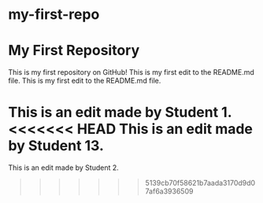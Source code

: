 # my-first-repo

# My First Repository

This is my first repository on GitHub!
This is my first edit to the README.md file.
This is my first edit to the README.md file.

This is an edit made by Student 1.
<<<<<<< HEAD
This is an edit made by Student 13.
=======
This is an edit made by Student 2.
>>>>>>> 5139cb70f58621b7aada3170d9d07af6a3936509
